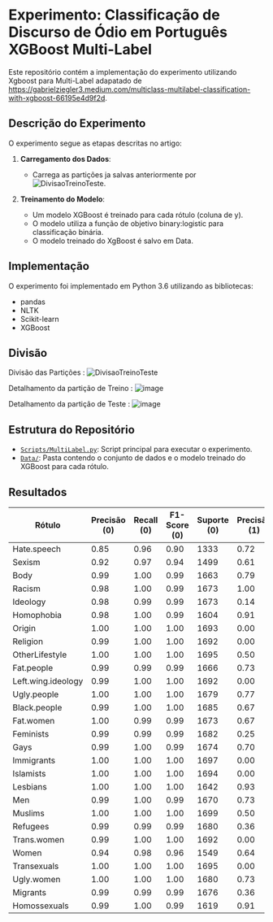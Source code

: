 # Experimento: Classificação de Discurso de Ódio em Português XGBoost Multi-Label

Este repositório contém a implementação do experimento utilizando Xgboost para Multi-Label adapatado de https://gabrielziegler3.medium.com/multiclass-multilabel-classification-with-xgboost-66195e4d9f2d. 

## Descrição do Experimento
O experimento segue as etapas descritas no artigo:

1. **Carregamento dos Dados**:
   - Carrega as partições ja salvas anteriormente por ![DivisaoTreinoTeste](https://github.com/user-attachments/assets/9025a93e-c141-4d58-b593-68b27f6cbc89).
  
2. **Treinamento do Modelo**:
   - Um modelo XGBoost é treinado para cada rótulo (coluna de y).
   - O modelo utiliza a função de objetivo binary:logistic para classificação binária.
   - O modelo treinado do XgBoost é salvo em Data.
     
## Implementação
O experimento foi implementado em Python 3.6 utilizando as bibliotecas:
- pandas
- NLTK
- Scikit-learn
- XGBoost

## Divisão

Divisão das Partições :
![DivisaoTreinoTeste](https://github.com/user-attachments/assets/9025a93e-c141-4d58-b593-68b27f6cbc89)


Detalhamento da partição de Treino :
![image](https://github.com/user-attachments/assets/dd2d8d46-41b8-448e-8516-671de5cadc13)

Detalhamento da partição de Teste :
![image](https://github.com/user-attachments/assets/5b141df6-de9d-4437-a99c-0a30a8401d76)


## Estrutura do Repositório
- [`Scripts/MultiLabel.py`](https://github.com/Carlosbera7/ClassificadorMultiLabel/blob/main/Script/MultiLabel.py): Script principal para executar o experimento.
- [`Data/`](https://github.com/Carlosbera7/ClassificadorMultiLabel/tree/main/Data): Pasta contendo o conjunto de dados e o modelo treinado do XGBoost para cada rótulo. 

## Resultados

| Rótulo | Precisão (0) | Recall (0) | F1-Score (0) | Suporte (0) | Precisão (1) | Recall (1) | F1-Score (1) | Suporte (1) | Acurácia | Macro Avg. (F1) | Weighted Avg. (F1) |
| ------ | ------------ | ---------- | ------------ | ----------- | ------------ | ---------- | ------------ | ----------- | -------- | --------------- | ------------------ |
| Hate.speech      | 0.85         | 0.96       | 0.90         | 1333        | 0.72         | 0.39       | 0.51         | 368         | 0.84     | 0.71            | 0.82               |
| Sexism      | 0.92         | 0.97       | 0.94         | 1499        | 0.61         | 0.37       | 0.46         | 202         | 0.90     | 0.70            | 0.89               |
| Body      | 0.99         | 1.00       | 0.99         | 1663        | 0.79         | 0.68       | 0.73         | 38          | 0.99     | 0.86            | 0.99               |
| Racism      | 0.98         | 1.00       | 0.99         | 1673        | 1.00         | 0.07       | 0.13         | 28          | 0.98     | 0.56            | 0.98               |
| Ideology      | 0.98         | 0.99       | 0.99         | 1673        | 0.14         | 0.07       | 0.10         | 28          | 0.98     | 0.54            | 0.97               |
| Homophobia      | 0.98         | 1.00       | 0.99         | 1604        | 0.91         | 0.64       | 0.75         | 97          | 0.98     | 0.87            | 0.97               |
| Origin      | 1.00         | 1.00       | 1.00         | 1693        | 0.00         | 0.00       | 0.00         | 8           | 0.99     | 0.50            | 0.99               |
| Religion      | 0.99         | 1.00       | 1.00         | 1692        | 0.00         | 0.00       | 0.00         | 9           | 0.99     | 0.50            | 0.99               |
| OtherLifestyle      | 1.00         | 1.00       | 1.00         | 1695        | 0.50         | 0.17       | 0.25         | 6           | 1.00     | 0.62            | 1.00               |
| Fat.people      | 0.99         | 0.99       | 0.99         | 1666        | 0.73         | 0.69       | 0.71         | 35          | 0.99     | 0.85            | 0.99               |
| Left.wing.ideology     | 0.99         | 1.00       | 1.00         | 1692        | 0.00         | 0.00       | 0.00         | 9           | 0.99     | 0.50            | 0.99               |
| Ugly.people     | 1.00         | 1.00       | 1.00         | 1679        | 0.77         | 0.77       | 0.77         | 22          | 0.99     | 0.88            | 0.99               |
| Black.people     | 0.99         | 1.00       | 1.00         | 1685        | 0.67         | 0.12       | 0.21         | 16          | 0.99     | 0.60            | 0.99               |
| Fat.women     | 1.00         | 0.99       | 0.99         | 1673        | 0.67         | 0.79       | 0.72         | 28          | 0.99     | 0.86            | 0.99               |
| Feminists     | 0.99         | 0.99       | 0.99         | 1682        | 0.25         | 0.16       | 0.19         | 19          | 0.99     | 0.59            | 0.98               |
| Gays     | 0.99         | 1.00       | 0.99         | 1674        | 0.70         | 0.26       | 0.38         | 27          | 0.99     | 0.69            | 0.98               |
| Immigrants     | 1.00         | 1.00       | 1.00         | 1697        | 0.00         | 0.00       | 0.00         | 4           | 1.00     | 0.50            | 1.00               |
| Islamists     | 1.00         | 1.00       | 1.00         | 1694        | 0.00         | 0.00       | 0.00         | 7           | 1.00     | 0.50            | 0.99               |
| Lesbians     | 1.00         | 1.00       | 1.00         | 1642        | 0.93         | 0.95       | 0.94         | 59          | 1.00     | 0.97            | 1.00               |
| Men     | 0.99         | 1.00       | 0.99         | 1670        | 0.73         | 0.35       | 0.48         | 31          | 0.99     | 0.74            | 0.98               |
| Muslims     | 1.00         | 1.00       | 1.00         | 1699        | 0.50         | 0.50       | 0.50         | 2           | 1.00     | 0.75            | 1.00               |
| Refugees     | 0.99         | 0.99       | 0.99         | 1680        | 0.36         | 0.38       | 0.37         | 21          | 0.98     | 0.68            | 0.98               |
| Trans.women     | 0.99         | 1.00       | 1.00         | 1692        | 0.00         | 0.00       | 0.00         | 9           | 0.99     | 0.50            | 0.99               |
| Women     | 0.94         | 0.98       | 0.96         | 1549        | 0.64         | 0.36       | 0.46         | 152         | 0.92     | 0.71            | 0.92               |
| Transexuals     | 1.00         | 1.00       | 1.00         | 1695        | 0.00         | 0.00       | 0.00         | 6           | 1.00     | 0.50            | 0.99               |
| Ugly.women     | 1.00         | 1.00       | 1.00         | 1680        | 0.73         | 0.76       | 0.74         | 21          | 0.99     | 0.87            | 0.99               |
| Migrants     | 0.99         | 0.99       | 0.99         | 1676        | 0.36         | 0.36       | 0.36         | 25          | 0.98     | 0.68            | 0.98               |
| Homossexuals     | 0.99         | 1.00       | 0.99         | 1619        | 0.91         | 0.71       | 0.79         | 82          | 0.98     | 0.89            | 0.98               |





